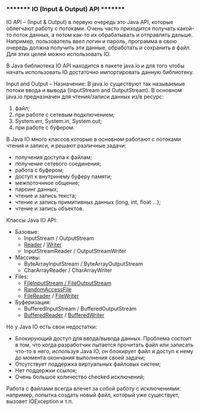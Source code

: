 ### ******* IO (Input & Output) API *******

IO API – (Input & Output) в первую очередь это Java API, которые облегчают работу с потоками.
Очень часто приходится получать какой-то поток данных, а потом как-то их обрабатывать и
отправлять дальше. Например, пользователь ввел логин и пароль, программа в свою очередь должна
получить эти данные, обработать и сохранить в файл. Для этих целей можно использовать IO.

В Java библиотека IO API находится в пакете java.io и для того чтобы начать использовать
IO достаточно импортировать данную библиотеку.

Input and Output – Назначение:
В java.io существуют так называемые потоки ввода и вывода (InputStream and OutputStream).
В основном java.io предназначен для чтения/записи данных из/в ресурс:
1) файл;
2) при работе с сетевым подключением;
3) System.err, System.in, System.out;
4) при работе с буфером.

В Java IO много классов которые в основном работают с потоками чтения и записи, и решают
различные задачи:
- получения доступа к файлам; 
- получение сетевого соединения;
- работа с буфером; 
- доступ к внутринему буферу памяти; 
- межпоточнное общение; 
- парсинг данных; 
- чтение и запись текста; 
- чтение и запись примитивных данных (long, int, float …); 
- чтение и запись объектов.

Классы Java IO API:
- Базовые:
  - InputStream / OutputStream 
  - [Reader](https://github.com/JcoderPaul/JavaExtended-26-29/tree/master/Less_26_ch_2_FileReader/src/Less_26_ch_2_FileReader) / [Writer](https://github.com/JcoderPaul/JavaExtended-26-29/tree/master/Less_26_ch_1_FileWriter/src/Less_26_ch_1_FileWriter) 
  - InputStreamReader / OutputStreamWriter
- Массивы:
  - ByteArrayInputStream / ByteArrayOutputStream 
  - CharArrayReader / CharArrayWriter
- Files:
  - [FileInputStream / FileOutputStream](https://github.com/JcoderPaul/JavaExtended-26-29/tree/master/Less_26_ch_6_FileInputOutputStream/src/Less_26_ch_6_FileInputOutputStream) 
  - [RandomAccessFile ](https://github.com/JcoderPaul/JavaExtended-26-29/tree/master/Less_28_IO_RandomAccessFile/src/Less_28_IO_RandomAccessFile)
  - [FileReader](https://github.com/JcoderPaul/JavaExtended-26-29/tree/master/Less_26_ch_2_FileReader/src/Less_26_ch_2_FileReader) / [FileWriter](https://github.com/JcoderPaul/JavaExtended-26-29/tree/master/Less_26_ch_1_FileWriter/src/Less_26_ch_1_FileWriter)
- Буферизация:
  - BufferedInputStream / BufferedOutputStream 
  - [BufferedReader](https://github.com/JcoderPaul/JavaExtended-26-29/tree/master/Less_26_ch_5_BufferedReader/src/Less_26_ch_5_BufferedReader) / [BufferedWriter](https://github.com/JcoderPaul/JavaExtended-26-29/tree/master/Less_26_ch_4_BufferedWriter/src/Less_26_ch_4_BufferedWriter)

Но у Java IO есть свои недостатки:
- Блокирующий доступ для ввода/вывода данных. Проблема состоит в том, что когда разработчик
  пытается прочитать файл или записать что-то в него, используя Java IO, он блокирует файл
  и доступ к нему до момента окончания выполнения своей задачи;
- Отсутствует поддержка виртуальных файловых систем;
- Нет поддержки ссылок;
- Очень большое количество checked исключений;

Работа с файлами всегда влечет за собой работу с исключениями: например, попытка создать новый
файл, который уже существует, вызовет IOException и т.п.